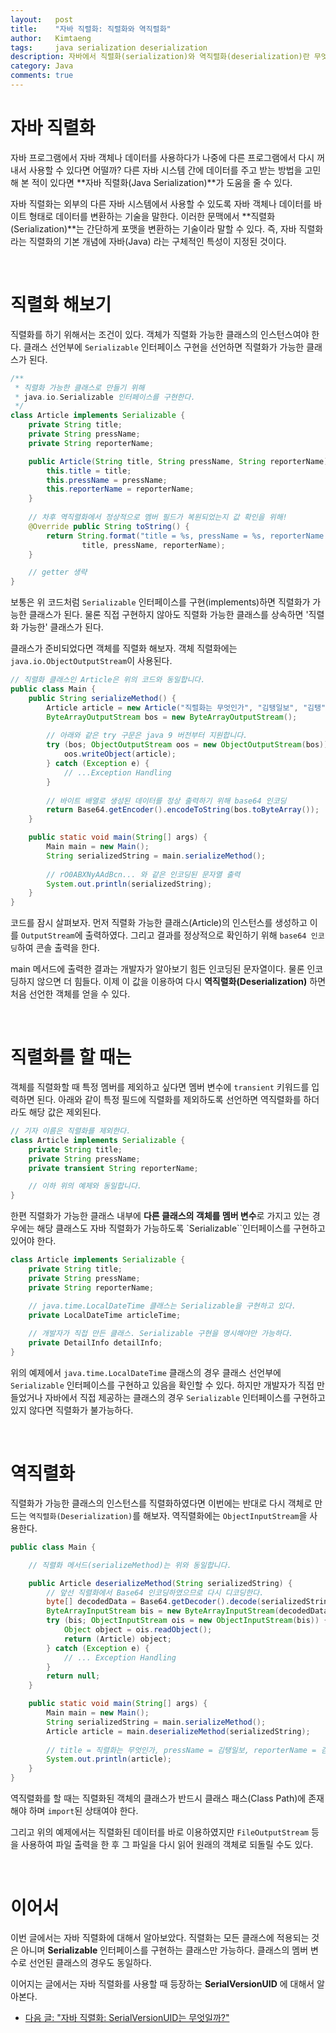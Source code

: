 ```yaml
---
layout:   post
title:    "자바 직렬화: 직렬화와 역직렬화"
author:   Kimtaeng
tags: 	  java serialization deserialization
description: 자바에서 직렬화(serialization)와 역직렬화(deserialization)란 무엇일까?
category: Java
comments: true
---
```


# 자바 직렬화
자바 프로그램에서 자바 객체나 데이터를 사용하다가 나중에 다른 프로그램에서 다시 꺼내서 사용할 수 있다면 어떨까?
다른 자바 시스템 간에 데이터를 주고 받는 방법을 고민해 본 적이 있다면 **자바 직렬화(Java Serialization)**가 도움을 줄 수 있다.

자바 직렬화는 외부의 다른 자바 시스템에서 사용할 수 있도록 자바 객체나 데이터를 바이트 형태로 데이터를 변환하는 기술을 말한다.
이러한 문맥에서 **직렬화(Serialization)**는 간단하게 포맷을 변환하는 기술이라 말할 수 있다.
즉, 자바 직렬화라는 직렬화의 기본 개념에 자바(Java) 라는 구체적인 특성이 지정된 것이다.

<br>

# 직렬화 해보기
직렬화를 하기 위해서는 조건이 있다. 객체가 직렬화 가능한 클래스의 인스턴스여야 한다. 클래스 선언부에 `Serializable` 인터페이스
구현을 선언하면 직렬화가 가능한 클래스가 된다. 

```java
/**
 * 직렬화 가능한 클래스로 만들기 위해
 * java.io.Serializable 인터페이스를 구현한다.
 */
class Article implements Serializable {
    private String title;
    private String pressName;
    private String reporterName;

    public Article(String title, String pressName, String reporterName) {
        this.title = title;
        this.pressName = pressName;
        this.reporterName = reporterName;
    }
    
    // 차후 역직렬화에서 정상적으로 멤버 필드가 복원되었는지 값 확인을 위해! 
    @Override public String toString() {
        return String.format("title = %s, pressName = %s, reporterName = %s",
                title, pressName, reporterName);
    }

    // getter 생략
} 
```

보통은 위 코드처럼 `Serializable` 인터페이스를 구현(implements)하면 직렬화가 가능한 클래스가 된다.
물론 직접 구현하지 않아도 직렬화 가능한 클래스를 상속하면 '직렬화 가능한' 클래스가 된다.

클래스가 준비되었다면 객체를 직렬화 해보자. 객체 직렬화에는 `java.io.ObjectOutputStream`이 사용된다.

```java
// 직렬화 클래스인 Article은 위의 코드와 동일합니다.
public class Main {
    public String serializeMethod() {
        Article article = new Article("직렬화는 무엇인가", "김탱일보", "김탱");
        ByteArrayOutputStream bos = new ByteArrayOutputStream();
        
        // 아래와 같은 try 구문은 java 9 버전부터 지원합니다.
        try (bos; ObjectOutputStream oos = new ObjectOutputStream(bos)) {
            oos.writeObject(article);
        } catch (Exception e) {
            // ...Exception Handling
        }
        
        // 바이트 배열로 생성된 데이터를 정상 출력하기 위해 base64 인코딩 
        return Base64.getEncoder().encodeToString(bos.toByteArray());
    }

    public static void main(String[] args) {
        Main main = new Main();
        String serializedString = main.serializeMethod();
        
        // rO0ABXNyAAdBcn... 와 같은 인코딩된 문자열 출력 
        System.out.println(serializedString);
    }
}
```

코드를 잠시 살펴보자. 먼저 직렬화 가능한 클래스(Article)의 인스턴스를 생성하고 이를 `OutputStream`에 출력하였다.
그리고 결과를 정상적으로 확인하기 위해 `base64 인코딩`하여 콘솔 출력을 한다.

main 메서드에 출력한 결과는 개발자가 알아보기 힘든 인코딩된 문자열이다. 물론 인코딩하지 않으면 더 힘들다.
이제 이 값을 이용하여 다시 **역직렬화(Deserialization)** 하면 처음 선언한 객체를 얻을 수 있다.

<br>

# 직렬화를 할 때는
객체를 직렬화할 때 특정 멤버를 제외하고 싶다면 멤버 변수에 `transient` 키워드를 입력하면 된다.
아래와 같이 특정 필드에 직렬화를 제외하도록 선언하면 역직렬화를 하더라도 해당 값은 제외된다.

```java
// 기자 이름은 직렬화를 제외한다.
class Article implements Serializable {
    private String title;
    private String pressName;
    private transient String reporterName;

    // 이하 위의 예제와 동일합니다.
}
```

한편 직렬화가 가능한 클래스 내부에 **다른 클래스의 객체를 멤버 변수**로 가지고 있는 경우에는
해당 클래스도 자바 직렬화가 가능하도록 `Serializable``인터페이스를 구현하고 있어야 한다.

```java
class Article implements Serializable {
    private String title;
    private String pressName;
    private String reporterName;

    // java.time.LocalDateTime 클래스는 Serializable을 구현하고 있다.
    private LocalDateTime articleTime;
    
    // 개발자가 직접 만든 클래스. Serializable 구현을 명시해야만 가능하다.
    private DetailInfo detailInfo;
}
```

위의 예제에서 `java.time.LocalDateTime` 클래스의 경우 클래스 선언부에 `Serializable` 인터페이스를 구현하고 있음을
확인할 수 있다. 하지만 개발자가 직접 만들었거나 자바에서 직접 제공하는 클래스의 경우 `Serializable` 인터페이스를 구현하고
있지 않다면 직렬화가 불가능하다.

<br>

# 역직렬화
직렬화가 가능한 클래스의 인스턴스를 직렬화하였다면 이번에는 반대로 다시 객체로 만드는 `역직렬화(Deserialization)`를 해보자.
역직렬화에는 `ObjectInputStream`을 사용한다.

```java
public class Main {

    // 직렬화 메서드(serializeMethod)는 위와 동일합니다.

    public Article deserializeMethod(String serializedString) {
        // 앞선 직렬화에서 Base64 인코딩하였으므로 다시 디코딩한다.
        byte[] decodedData = Base64.getDecoder().decode(serializedString);
        ByteArrayInputStream bis = new ByteArrayInputStream(decodedData);
        try (bis; ObjectInputStream ois = new ObjectInputStream(bis)) {
            Object object = ois.readObject();
            return (Article) object;
        } catch (Exception e) {
            // ... Exception Handling
        }
        return null;
    }

    public static void main(String[] args) {
        Main main = new Main();
        String serializedString = main.serializeMethod();
        Article article = main.deserializeMethod(serializedString);
        
        // title = 직렬화는 무엇인가, pressName = 김탱일보, reporterName = 김탱
        System.out.println(article);
    }
}
```

역직렬화를 할 때는 직렬화된 객체의 클래스가 반드시 클래스 패스(Class Path)에 존재해야 하며 `import`된 상태여야 한다.

그리고 위의 예제에서는 직렬화된 데이터를 바로 이용하였지만  `FileOutputStream` 등을 사용하여 파일 출력을 한 후
그 파일을 다시 읽어 원래의 객체로 되돌릴 수도 있다.

<br/>

# 이어서
이번 글에서는 자바 직렬화에 대해서 알아보았다. 직렬화는 모든 클래스에 적용되는 것은 아니며 **Serializable** 인터페이스를
구현하는 클래스만 가능하다. 클래스의 멤버 변수로 선언된 클래스의 경우도 동일하다.

이어지는 글에서는 자바 직렬화를 사용할 때 등장하는 **SerialVersionUID** 에 대해서 알아본다.

- <a href="/post/java-serialization-advanced" target="_blank">다음 글: "자바 직렬화: SerialVersionUID는 무엇일까?"</a>